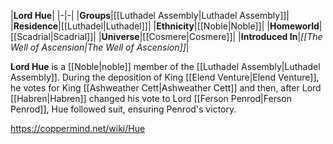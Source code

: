 |**Lord Hue**|
|-|-|
|**Groups**|[[Luthadel Assembly\|Luthadel Assembly]]|
|**Residence**|[[Luthadel\|Luthadel]]|
|**Ethnicity**|[[Noble\|Noble]]|
|**Homeworld**|[[Scadrial\|Scadrial]]|
|**Universe**|[[Cosmere\|Cosmere]]|
|**Introduced In**|*[[The Well of Ascension\|The Well of Ascension]]*|

**Lord Hue** is a [[Noble\|noble]] member of the [[Luthadel Assembly\|Luthadel Assembly]].
During the deposition of King [[Elend Venture\|Elend Venture]], he votes for King [[Ashweather Cett\|Ashweather Cett]] and then, after Lord [[Habren\|Habren]] changed his vote to Lord [[Ferson Penrod\|Ferson Penrod]], Hue followed suit, ensuring Penrod's victory.



https://coppermind.net/wiki/Hue